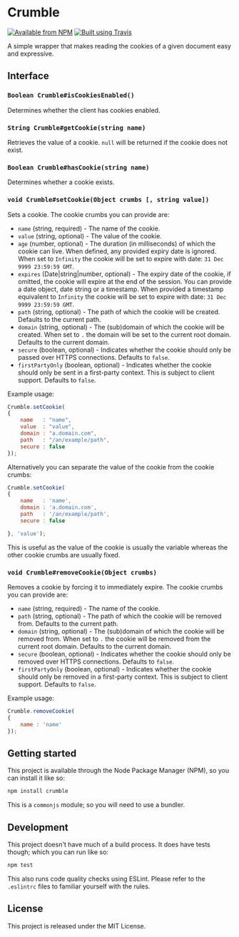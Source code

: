 # Crumble

[![Available from NPM](https://img.shields.io/npm/v/crumble.svg?maxAge=900)](https://www.npmjs.com/package/crumble)
[![Built using Travis](https://img.shields.io/travis/lsphillips/Crumble/master.svg?maxAge=900)](https://travis-ci.org/lsphillips/Crumble)

A simple wrapper that makes reading the cookies of a given document easy and expressive.

## Interface

### `Boolean Crumble#isCookiesEnabled()`

Determines whether the client has cookies enabled.

### `String Crumble#getCookie(string name)`

Retrieves the value of a cookie. `null` will be returned if the cookie does not exist.

### `Boolean Crumble#hasCookie(string name)`

Determines whether a cookie exists.

### `void Crumble#setCookie(Object crumbs [, string value])`

Sets a cookie. The cookie crumbs you can provide are:

* `name` (string, required) - The name of the cookie.
* `value` (string, optional) - The value of the cookie.
* `age` (number, optional) - The duration (in milliseconds) of which the cookie can live. When defined, any provided expiry date is ignored. When set to `Infinity` the cookie will be set to expire with date: `31 Dec 9999 23:59:59 GMT`.
* `expires` (Date|string|number, optional) - The expiry date of the cookie, if omitted, the cookie will expire at the end of the session. You can provide a date object, date string or a timestamp. When provided a timestamp equivalent to `Infinity` the cookie will be set to expire with date: `31 Dec 9999 23:59:59 GMT`.
* `path` (string, optional) - The path of which the cookie will be created. Defaults to the current path.
* `domain` (string, optional) - The (sub)domain of which the cookie will be created. When set to `.` the domain will be set to the current root domain. Defaults to the current domain.
* `secure` (boolean, optional) - Indicates whether the cookie should only be passed over HTTPS connections. Defaults to `false`.
* `firstPartyOnly` (boolean, optional) - Indicates whether the cookie should only be sent in a first-party context. This is subject to client support. Defaults to `false`.

Example usage:

``` js
Crumble.setCookie(
{
	name   : "name",
	value  : "value",
	domain : "a.domain.com",
	path   : "/an/example/path",
	secure : false
});
```

Alternatively you can separate the value of the cookie from the cookie crumbs:

``` js
Crumble.setCookie(
{
	name   : 'name',
	domain : 'a.domain.com',
	path   : '/an/example/path',
	secure : false

}, 'value');
```

This is useful as the value of the cookie is usually the variable whereas the other cookie crumbs are usually fixed.

### `void Crumble#removeCookie(Object crumbs)`

Removes a cookie by forcing it to immediately expire. The cookie crumbs you can provide are:

* `name` (string, required) - The name of the cookie.
* `path` (string, optional) - The path of which the cookie will be removed from. Defaults to the current path.
* `domain` (string, optional) - The (sub)domain of which the cookie will be removed from. When set to `.` the cookie will be removed from the current root domain. Defaults to the current domain.
* `secure` (boolean, optional) - Indicates whether the cookie should only be removed over HTTPS connections. Defaults to `false`.
* `firstPartyOnly` (boolean, optional) - Indicates whether the cookie should only be removed in a first-party context. This is subject to client support. Defaults to `false`.

Example usage:

``` js
Crumble.removeCookie(
{
	name : 'name'
});
```

## Getting started

This project is available through the Node Package Manager (NPM), so you can install it like so:

``` sh
npm install crumble
```

This is a `commonjs` module; so you will need to use a bundler.

## Development

This project doesn't have much of a build process. It does have tests though; which you can run like so:

``` sh
npm test
```

This also runs code quality checks using ESLint. Please refer to the `.eslintrc` files to familiar yourself with the rules.

## License

This project is released under the MIT License.
